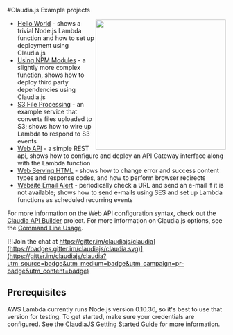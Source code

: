 #Claudia.js Example projects

<img src="https://claudiajs.github.io/claudiajs.com/assets/claudiajs.svg" height="300" align="right" />

  * [Hello World](hello-world) - shows a trivial Node.js Lambda function and how to set up deployment using Claudia.js
  * [Using NPM Modules](using-npm-modules) - a slightly more complex function, shows how to deploy third party dependencies using Claudia.js
  * [S3 File Processing](s3-file-processing) - an example service that converts files uploaded to S3; shows how to wire up Lambda to respond to S3 events
  * [Web API](web-api) - a simple REST api, shows how to configure and deploy an API Gateway interface along with the Lambda function
  * [Web Serving HTML](web-serving-html) - shows how to change error and success content types and response codes, and how to perform browser redirects
  * [Website Email Alert](website-email-alert) - periodically check a URL and send an e-mail if it is not available; shows how to send e-mails using SES and set up Lambda functions as scheduled recurring events

For more information on the Web API configuration syntax, check out the [Claudia API Builder](https://github.com/claudiajs/claudia-api-builder/blob/master/README.md) project. For more information on Claudia.js options, see the [Command Line Usage](https://github.com/claudiajs/claudia/blob/master/bin/usage.txt).

[![Join the chat at https://gitter.im/claudiajs/claudia](https://badges.gitter.im/claudiajs/claudia.svg)](https://gitter.im/claudiajs/claudia?utm_source=badge&utm_medium=badge&utm_campaign=pr-badge&utm_content=badge)

## Prerequisites

AWS Lambda currently runs Node.js version 0.10.36, so it's best to use that version for testing. To get started, make sure your credentials are configured. See the [ClaudiaJS Getting Started Guide](https://github.com/claudiajs/claudia/blob/master/getting_started.md) for more information.
